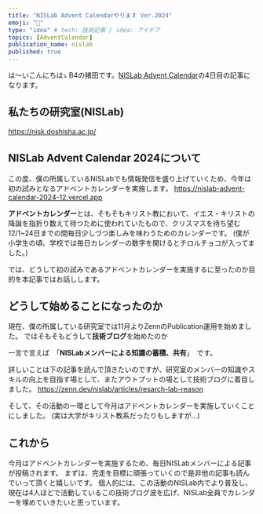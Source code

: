 ```yaml
---
title: "NISLab Advent Calendarやります Ver.2024"
emoji: "🎄"
type: "idea" # tech: 技術記事 / idea: アイデア
topics: [AdventCalendar]
publication_name: nislab
published: true
---
```


は〜いこんにちは⤵︎
B4の猪田です。[NISLab Advent Calendar](https://nislab-advent-calendar-2024-12.vercel.app)の4日目の記事になります。
## 私たちの研究室(NISLab)

https://nisk.doshisha.ac.jp/

## NISLab Advent Calendar 2024について

この度、僕の所属しているNISLabでも情報発信を盛り上げていくため、今年は初の試みとなるアドベントカレンダーを実施します。
https://nislab-advent-calendar-2024-12.vercel.app


**アドベントカレンダー**とは、そもそもキリスト教において、イエス・キリストの降誕を指折り数えて待つために使われていたもので、クリスマスを待ち望む12/1~24日までの間毎日少しづつ楽しみを味わうためのカレンダーです。
(僕が小学生の頃、学校では毎日カレンダーの数字を開けるとチロルチョコが入ってました。)

では、どうして初の試みであるアドベントカレンダーを実施するに至ったのか目的を本記事ではお話しします。


## どうして始めることになったのか

現在、僕の所属している研究室では11月よりZennのPublication運用を始めました。
ではそもそもどうして**技術ブログ**を始めたのか

一言で言えば　「**NISLabメンバーによる知識の蓄積、共有**」　です。

詳しいことは下の記事を読んで頂きたいのですが、研究室のメンバーの知識やスキルの向上を目指す場として、またアウトプットの場として技術ブログに着目しました。
https://zenn.dev/nislab/articles/resarch-lab-reason


そして、その活動の一環として今月はアドベントカレンダーを実施していくことにしました。
(実は大学がキリスト教系だったりもしますが...)


## これから
今月はアドベントカレンダーを実施するため、毎日NISLabメンバーによる記事が投稿されます。
まずは、完走を目標に頑張っていくので是非他の記事も読んでいって頂くと嬉しいです。
個人的には、この活動のNISLab内でより普及し、現在は4人ほどで活動しているこの技術ブログ波を広げ、NISLab全員でカレンダーを埋めていきたいと思っています。
